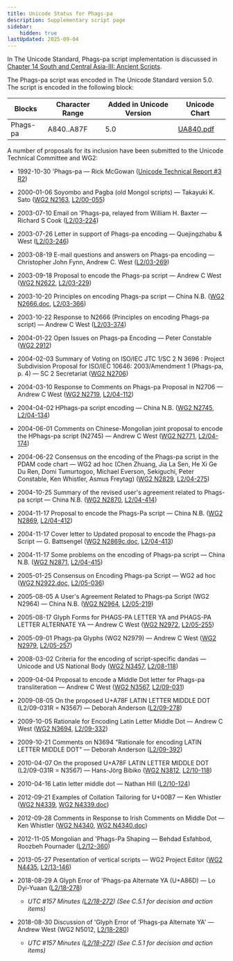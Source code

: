 ```yaml
---
title: Unicode Status for Phags-pa
description: Supplementary script page
sidebar:
    hidden: true
lastUpdated: 2025-09-04
---
```


In The Unicode Standard, Phags-pa script implementation is discussed in [Chapter 14 South and Central Asia-III: Ancient Scripts](http://www.unicode.org/versions/latest/ch14.pdf).

[comment]: # (end of intro)

[comment]: # (start of blocks)

The Phags-pa script was encoded in The Unicode Standard version 5.0. The script is encoded in the following block:

| Blocks | Character Range | Added in Unicode Version | Unicode Chart |
| ------ | --------------- | ------------------------ | ------------- |
| Phags-pa | A840..A87F | 5.0 | [UA840.pdf](http://www.unicode.org/charts/PDF/UA840.pdf) |

[comment]: # (end of blocks)

[comment]: # (start of chars)



[comment]: # (end of chars)

[comment]: # (start of rest)

A number of proposals for its inclusion have been submitted to the Unicode Technical Committee and WG2:

- 1992-10-30 'Phags-pa — Rick McGowan ([Unicode Technical Report #3 R2](http://www.unicode.org/reports/tr3-2/))

- 2000-01-06 Soyombo and Pagba (old Mongol scripts) — Takayuki K. Sato ([WG2 N2163](https://www.unicode.org/wg2/docs/n2163.pdf), [L2/00-055](http://www.unicode.org/cgi-bin/GetMatchingDocs.pl?L2/00-055))

- 2003-07-10 Email on 'Phags-pa, relayed from William H. Baxter — Richard S Cook ([L2/03-224](http://www.unicode.org/cgi-bin/GetMatchingDocs.pl?L2/03-224))

- 2003-07-26 Letter in support of Phags-pa encoding — Quejingzhabu &amp; West ([L2/03-246](http://www.unicode.org/cgi-bin/GetMatchingDocs.pl?L2/03-246))

- 2003-08-19 E-mail questions and answers on Phags-pa encoding — Christopher John Fynn, Andrew C. West ([L2/03-269](http://www.unicode.org/cgi-bin/GetMatchingDocs.pl?L2/03-269))

- 2003-09-18 Proposal to encode the Phags-pa script — Andrew C West ([WG2 N2622](https://www.unicode.org/wg2/docs/n2622.pdf), [L2/03-229](http://www.unicode.org/cgi-bin/GetMatchingDocs.pl?L2/03-229))

- 2003-10-20 Principles on encoding Phags-pa script — China N.B. ([WG2 N2666.doc](https://www.unicode.org/wg2/docs/n2666.doc), [L2/03-366](http://www.unicode.org/cgi-bin/GetMatchingDocs.pl?L2/03-366))

- 2003-10-22 Response to N2666 (Principles on encoding Phags-pa script) — Andrew C West ([L2/03-374](http://www.unicode.org/cgi-bin/GetMatchingDocs.pl?L2/03-374))

- 2004-01-22 Open Issues on Phags-pa Encoding — Peter Constable ([WG2 2912](https://www.unicode.org/wg2/docs/n2912.pdf))

- 2004-02-03 Summary of Voting on ISO/IEC JTC 1/SC 2 N 3696 : Project Subdivision Proposal for ISO/IEC 10646: 2003/Amendment 1 (Phags-pa, p. 4) — SC 2 Secretariat ([WG2 N2706](https://www.unicode.org/wg2/docs/n2706.pdf))

- 2004-03-10 Response to Comments on Phags-pa Proposal in N2706 — Andrew C West ([WG2 N2719](https://www.unicode.org/wg2/docs/n2719.pdf), [L2/04-112](http://www.unicode.org/cgi-bin/GetMatchingDocs.pl?L2/04-112))

- 2004-04-02 HPhags-pa script encoding — China N.B. ([WG2 N2745](https://www.unicode.org/wg2/docs/n2745.pdf), [L2/04-134](http://www.unicode.org/cgi-bin/GetMatchingDocs.pl?L2/04-134))

- 2004-06-01 Comments on Chinese-Mongolian joint proposal to encode the HPhags-pa script (N2745) — Andrew C West ([WG2 N2771](https://www.unicode.org/wg2/docs/n2771r.pdf), [L2/04-174](http://www.unicode.org/cgi-bin/GetMatchingDocs.pl?L2/04-174))

- 2004-06-22 Consensus on the encoding of the Phags-pa script in the PDAM code chart — WG2 ad hoc (Chen Zhuang, Jia La Sen, He Xi Ge Du Ren, Domi Tumurtogoo, Michael Everson, Sekiguchi, Peter Constable, Ken Whistler, Asmus Freytag) ([WG2 N2829](https://www.unicode.org/wg2/docs/n2829.pdf), [L2/04-275](http://www.unicode.org/cgi-bin/GetMatchingDocs.pl?L2/04-275))

- 2004-10-25 Summary of the revised user's agreement related to Phags-pa script — China N.B. ([WG2 N2870](https://www.unicode.org/wg2/docs/n2870.pdf), [L2/04-414](http://www.unicode.org/cgi-bin/GetMatchingDocs.pl?L2/04-414))

- 2004-11-17 Proposal to encode the Phags-Pa script — China N.B. ([WG2 N2869](https://www.unicode.org/wg2/docs/n2869.pdf), [L2/04-412](http://www.unicode.org/cgi-bin/GetMatchingDocs.pl?L2/04-412))

- 2004-11-17 Cover letter to Updated proposal to encode the Phags-pa Script — G. Battsengel ([WG2 N2869c.doc](https://www.unicode.org/wg2/docs/n2869c.doc), [L2/04-413](http://www.unicode.org/cgi-bin/GetMatchingDocs.pl?L2/04-413))

- 2004-11-17 Some problems on the encoding of Phags-pa script — China N.B. ([WG2 N2871](https://www.unicode.org/wg2/docs/n2871.pdf), [L2/04-415](http://www.unicode.org/cgi-bin/GetMatchingDocs.pl?L2/04-415))

- 2005-01-25 Consensus on Encoding Phags-pa Script — WG2 ad hoc ([WG2 N2922.doc](https://www.unicode.org/wg2/docs/n2922.doc), [L2/05-036](http://www.unicode.org/cgi-bin/GetMatchingDocs.pl?L2/05-036))

- 2005-08-05 A User's Agreement Related to Phags-pa Script (WG2 N2964) — China N.B. ([WG2 N2964](https://www.unicode.org/wg2/docs/n2964.pdf), [L2/05-219](http://www.unicode.org/cgi-bin/GetMatchingDocs.pl?L2/05-219))

- 2005-08-17 Glyph Forms for PHAGS-PA LETTER YA and PHAGS-PA LETTER ALTERNATE YA — Andrew C West ([WG2 N2972](https://www.unicode.org/wg2/docs/n2972.pdf), [L2/05-255](http://www.unicode.org/cgi-bin/GetMatchingDocs.pl?L2/05-255))

- 2005-09-01 Phags-pa Glyphs (WG2 N2979) — Andrew C West ([WG2 N2979](https://www.unicode.org/wg2/docs/n2979.pdf), [L2/05-257](http://www.unicode.org/cgi-bin/GetMatchingDocs.pl?L2/05-257))

- 2008-03-02 Criteria for the encoding of script-specific dandas — Unicode and US National Body ([WG2 N3457](https://www.unicode.org/wg2/docs/n3457.pdf), [L2/08-118](http://www.unicode.org/cgi-bin/GetMatchingDocs.pl?L2/08-118))

- 2009-04-04 Proposal to encode a Middle Dot letter for Phags-pa transliteration — Andrew C West ([WG2 N3567](https://www.unicode.org/wg2/docs/n3567.pdf), [L2/09-031](http://www.unicode.org/cgi-bin/GetMatchingDocs.pl?L2/09-031))

- 2009-08-05 On the proposed U+A78F LATIN LETTER MIDDLE DOT (L2/09-031R = N3567) — Deborah Anderson ([L2/09-278](http://www.unicode.org/cgi-bin/GetMatchingDocs.pl?L2/09-278))

- 2009-10-05 Rationale for Encoding Latin Letter Middle Dot — Andrew C West ([WG2 N3694](https://www.unicode.org/wg2/docs/n3694.pdf), [L2/09-332](http://www.unicode.org/cgi-bin/GetMatchingDocs.pl?L2/09-332))

- 2009-10-21 Comments on N3694 "Rationale for encoding LATIN LETTER MIDDLE DOT" — Deborah Anderson ([L2/09-392](http://www.unicode.org/cgi-bin/GetMatchingDocs.pl?L2/09-392))

- 2010-04-07 On the proposed U+A78F LATIN LETTER MIDDLE DOT (L2/09-031R = N3567) — Hans-Jörg Bibiko ([WG2 N3812](https://www.unicode.org/wg2/docs/n3812.pdf), [L2/10-118](http://www.unicode.org/cgi-bin/GetMatchingDocs.pl?L2/10-118))

- 2010-04-16 Latin letter middle dot — Nathan Hill ([L2/10-124](http://www.unicode.org/cgi-bin/GetMatchingDocs.pl?L2/10-124))

- 2012-09-21 Examples of Collation Tailoring for U+00B7 — Ken Whistler ([WG2 N4339](https://www.unicode.org/wg2/docs/n4339.pdf), [WG2 N4339.doc](https://www.unicode.org/wg2/docs/n4339.doc))

- 2012-09-28 Comments in Response to Irish Comments on Middle Dot — Ken Whistler ([WG2 N4340](https://www.unicode.org/wg2/docs/n4340.pdf), [WG2 N4340.doc](https://www.unicode.org/wg2/docs/n4340.doc))

- 2012-11-05 Mongolian and 'Phags-Pa Shaping — Behdad Esfahbod, Roozbeh Pournader ([L2/12-360](http://www.unicode.org/cgi-bin/GetMatchingDocs.pl?L2/12-360))

- 2013-05-27 Presentation of vertical scripts — WG2 Project Editor ([WG2 N4435](https://www.unicode.org/wg2/docs/n4435.pdf), [L2/13-146](http://www.unicode.org/cgi-bin/GetMatchingDocs.pl?L2/13-146))

- 2018-08-29 A Glyph Error of 'Phags-pa Alternate YA (U+A86D) — Lo Dyi-Yuaan ([L2/18-278](http://www.unicode.org/cgi-bin/GetMatchingDocs.pl?L2/18-278))

  - _UTC #157 Minutes ([L2/18-272](http://www.unicode.org/L2/L2018/18272.htm)) (See C.5.1 for decision and action items)_

- 2018-08-30 Discussion of 'Glyph Error of 'Phags-pa Alternate YA' — Andrew West (WG2 N5012, [L2/18-280](http://www.unicode.org/cgi-bin/GetMatchingDocs.pl?L2/18-280))

  - _UTC #157 Minutes ([L2/18-272](http://www.unicode.org/L2/L2018/18272.htm)) (See C.5.1 for decision and action items)_
